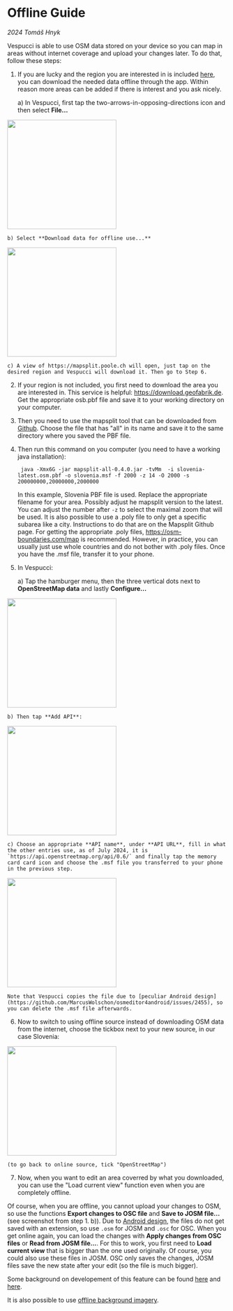 # Offline Guide
_2024 Tomáš Hnyk_

Vespucci is able to use OSM data stored on your device so you can map in areas without internet coverage and upload your changes later. To do that, follow these steps:

1) If you are lucky and the region you are interested in is included [here](https://mapsplit.poole.ch), you can download the needed data offline through the app. Within reason more areas can be added if there is interest and you ask nicely.

    a) In Vespucci, first tap the two-arrows-in-opposing-directions icon and then select **File...**
<img src="../images/offline_guide_1.jpg" width="250"/>

    b) Select **Download data for offline use...**

<img src="../images/offline_guide_2.jpg" width="250"/>

    c) A view of https://mapsplit.poole.ch will open, just tap on the desired region and Vespucci will download it. Then go to Step 6.

2) If your region is not included, you first need to download the area you are interested in. This service is helpful: https://download.geofabrik.de.
Get the appropriate osb.pbf file and save it to your working directory on your computer.

3) Then you need to use the mapsplit tool that can be downloaded from [Github](https://github.com/simonpoole/mapsplit/tags). Choose the file that has "all" in its name and save it to the same directory where you saved the PBF file.

4) Then run this command on you computer (you need to have a working java installation):

        java -Xmx6G -jar mapsplit-all-0.4.0.jar -tvMm  -i slovenia-latest.osm.pbf -o slovenia.msf -f 2000 -z 14 -O 2000 -s 200000000,20000000,2000000

    In this example, Slovenia PBF file is used. Replace the appropriate filename for your area. Possibly adjust he mapsplit version to the latest. You can adjust the number after `-z` to select the maximal zoom that will be used. It is also possible to use a .poly file to only get a specific subarea like a city. Instructions to do that are on the Mapsplit Github page. For getting the appropriate .poly files, https://osm-boundaries.com/map is recommended. However, in practice, you can usually just use whole countries and do not bother with .poly files. Once you have the .msf file, transfer it to your phone.

5) In Vespucci:

    a) Tap the hamburger menu, then the three vertical dots next to **OpenStreetMap data** and lastly **Configure...**

<img src="../images/offline_guide_3.jpg" width="250"/>

    b) Then tap **Add API**:

<img src="../images/offline_guide_4.jpg" width="250"/>

    c) Choose an appropriate **API name**, under **API URL**, fill in what the other entries use, as of July 2024, it is `https://api.openstreetmap.org/api/0.6/` and finally tap the memory card card icon and choose the .msf file you transferred to your phone in the previous step.

<img src="../images/offline_guide_5.jpg" width="250"/>

    Note that Vespucci copies the file due to [peculiar Android design](https://github.com/MarcusWolschon/osmeditor4android/issues/2455), so you can delete the .msf file afterwards.

6) Now to switch to using offline source instead of downloading OSM data from the internet, choose the tickbox next to your new source, in our case Slovenia:

<img src="../images/offline_guide_6.jpg" width="250"/>

    (to go back to online source, tick "OpenStreetMap")

7) Now, when you want to edit an area coverred by what you downloaded, you can use the "Load current view" function even when you are completely offline.

Of course, when you are offline, you cannot upload your changes to OSM, so use the functions **Export changes to OSC file** and **Save to JOSM file...** (see screenshot from step 1. b)). Due to [Android design](https://github.com/MarcusWolschon/osmeditor4android/issues/2589), the files do not get saved with an extension, so use `.osm` for JOSM and `.osc` for OSC. When you get online again, you can load the changes with **Apply changes from OSC files** or **Read from JOSM file...**. For this to work, you first need to **Load current view** that is bigger than the one used originally. Of course, you could also use these files in JOSM. OSC only saves the changes, JOSM files save the new state after your edit (so the file is much bigger).

Some background on developement of this feature can be found [here](https://www.openstreetmap.org/user/SimonPoole/diary/47275) and [here](https://www.openstreetmap.org/user/SimonPoole/diary/193235).

It is also possible to use [offline background imagery](https://vespucci.io/tutorials/custom_imagery_mbtiles/).
